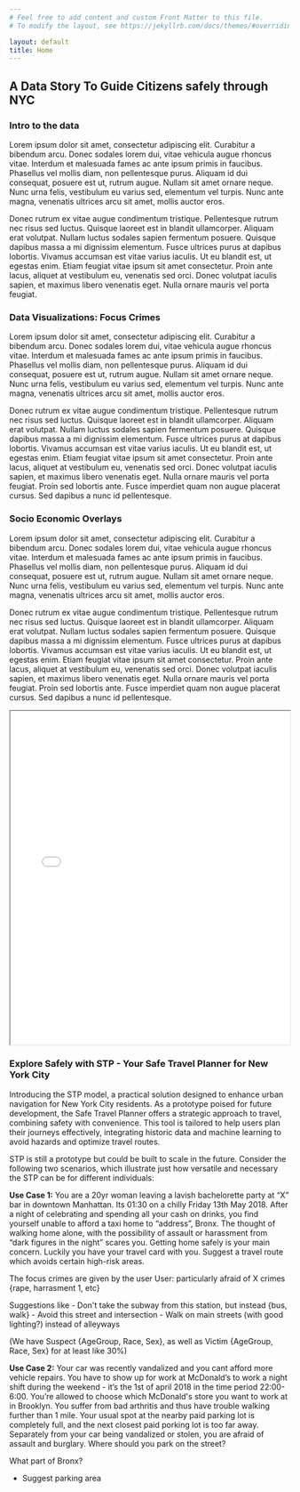 ```yaml
---
# Feel free to add content and custom Front Matter to this file.
# To modify the layout, see https://jekyllrb.com/docs/themes/#overriding-theme-defaults

layout: default
title: Home
--- 
```


## A Data Story To Guide Citizens safely through NYC



### Intro to the data
Lorem ipsum dolor sit amet, consectetur adipiscing elit. Curabitur a bibendum arcu. Donec sodales lorem dui, vitae vehicula augue rhoncus vitae. Interdum et malesuada fames ac ante ipsum primis in faucibus. Phasellus vel mollis diam, non pellentesque purus. Aliquam id dui consequat, posuere est ut, rutrum augue. Nullam sit amet ornare neque. Nunc urna felis, vestibulum eu varius sed, elementum vel turpis. Nunc ante magna, venenatis ultrices arcu sit amet, mollis auctor eros.

Donec rutrum ex vitae augue condimentum tristique. Pellentesque rutrum nec risus sed luctus. Quisque laoreet est in blandit ullamcorper. Aliquam erat volutpat. Nullam luctus sodales sapien fermentum posuere. Quisque dapibus massa a mi dignissim elementum. Fusce ultrices purus at dapibus lobortis. Vivamus accumsan est vitae varius iaculis. Ut eu blandit est, ut egestas enim. Etiam feugiat vitae ipsum sit amet consectetur. Proin ante lacus, aliquet at vestibulum eu, venenatis sed orci. Donec volutpat iaculis sapien, et maximus libero venenatis eget. Nulla ornare mauris vel porta feugiat.



### Data Visualizations: Focus Crimes
Lorem ipsum dolor sit amet, consectetur adipiscing elit. Curabitur a bibendum arcu. Donec sodales lorem dui, vitae vehicula augue rhoncus vitae. Interdum et malesuada fames ac ante ipsum primis in faucibus. Phasellus vel mollis diam, non pellentesque purus. Aliquam id dui consequat, posuere est ut, rutrum augue. Nullam sit amet ornare neque. Nunc urna felis, vestibulum eu varius sed, elementum vel turpis. Nunc ante magna, venenatis ultrices arcu sit amet, mollis auctor eros.

Donec rutrum ex vitae augue condimentum tristique. Pellentesque rutrum nec risus sed luctus. Quisque laoreet est in blandit ullamcorper. Aliquam erat volutpat. Nullam luctus sodales sapien fermentum posuere. Quisque dapibus massa a mi dignissim elementum. Fusce ultrices purus at dapibus lobortis. Vivamus accumsan est vitae varius iaculis. Ut eu blandit est, ut egestas enim. Etiam feugiat vitae ipsum sit amet consectetur. Proin ante lacus, aliquet at vestibulum eu, venenatis sed orci. Donec volutpat iaculis sapien, et maximus libero venenatis eget. Nulla ornare mauris vel porta feugiat. Proin sed lobortis ante. Fusce imperdiet quam non augue placerat cursus. Sed dapibus a nunc id pellentesque.


### Socio Economic Overlays
Lorem ipsum dolor sit amet, consectetur adipiscing elit. Curabitur a bibendum arcu. Donec sodales lorem dui, vitae vehicula augue rhoncus vitae. Interdum et malesuada fames ac ante ipsum primis in faucibus. Phasellus vel mollis diam, non pellentesque purus. Aliquam id dui consequat, posuere est ut, rutrum augue. Nullam sit amet ornare neque. Nunc urna felis, vestibulum eu varius sed, elementum vel turpis. Nunc ante magna, venenatis ultrices arcu sit amet, mollis auctor eros.

Donec rutrum ex vitae augue condimentum tristique. Pellentesque rutrum nec risus sed luctus. Quisque laoreet est in blandit ullamcorper. Aliquam erat volutpat. Nullam luctus sodales sapien fermentum posuere. Quisque dapibus massa a mi dignissim elementum. Fusce ultrices purus at dapibus lobortis. Vivamus accumsan est vitae varius iaculis. Ut eu blandit est, ut egestas enim. Etiam feugiat vitae ipsum sit amet consectetur. Proin ante lacus, aliquet at vestibulum eu, venenatis sed orci. Donec volutpat iaculis sapien, et maximus libero venenatis eget. Nulla ornare mauris vel porta feugiat. Proin sed lobortis ante. Fusce imperdiet quam non augue placerat cursus. Sed dapibus a nunc id pellentesque.

<iframe src="heatmap.html" width="100%" height="600px"></iframe>



### Explore Safely with STP - Your Safe Travel Planner for New York City

Introducing the STP model, a practical solution designed to enhance urban navigation for New York City residents. As a prototype poised for future development, the Safe Travel Planner offers a strategic approach to travel, combining safety with convenience. This tool is tailored to help users plan their journeys effectively, integrating historic data and machine learning to avoid hazards and optimize travel routes.

STP is still a prototype but could be built to scale in the future. Consider the following two scenarios, which illustrate just how versatile and necessary the STP can be for different individuals:


**Use Case 1:** 
You are a 20yr woman leaving a lavish bachelorette party at “X” bar in downtown Manhattan. Its 01:30 on a chilly Friday 13th May 2018. After a night of celebrating and spending all your cash on drinks, you find yourself unable to afford a taxi home to  “address”, Bronx. The thought of walking home alone, with the possibility of assault or harassment from “dark figures in the night” scares you. Getting home safely is your main concern. Luckily you have your travel card with you.
Suggest a travel route which avoids certain high-risk areas. 

The focus crimes are given by the user
User: particularly afraid of X crimes {rape, harrasment 1, etc}

Suggestions like 
    - Don't take the subway from this station, but instead {bus, walk}
    - Avoid this street and intersection
    - Walk on main streets (with good lighting?) instead of alleyways

(We have Suspect {AgeGroup, Race, Sex}, as well as Victim {AgeGroup, Race, Sex} for at least like 30%)


<!-- <iframe src="index.html" width="100%" height="600px"></iframe> -->

**Use Case 2:**
Your car was recently vandalized and you cant afford more vehicle repairs. You have to show up for work at McDonald’s to work a night shift during the weekend - it’s the 1st of april 2018 in the time period 22:00-6:00. You’re allowed to choose which McDonald's store you want to work at in Brooklyn. You suffer from bad arthritis and thus have trouble walking further than 1 mile. 
Your usual spot at the nearby paid parking lot is completely full, and the next closest paid porking lot is too far away. Separately from your car being vandalized or stolen, you are afraid of assault and burglary. Where should you park on the street?


What part of Bronx?
- Suggest parking area
